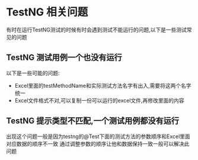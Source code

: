 # TestNG 相关问题

有时在运行TestNG测试的时候有时会遇到测试不能运行的问题,以下是一些测试常见的问题

## TestNG 测试用例一个也没有运行

以下是一些可能的问题:

- Excel里面的testMethodName和实际测试方法名字有出入,需要将这两个名字统一
- Excel文件格式不对,可以复制一份可以运行的excel文件,再修改里面的内容

## TestNG 提示类型不匹配,一个测试用例都没有运行

出现这个问题一般是因为testng的@Test下面的测试方法的参数顺序和Excel里面对应数据的顺序不一致
通过调整参数的顺序让他和数据保持一致一般可以解决此问题
